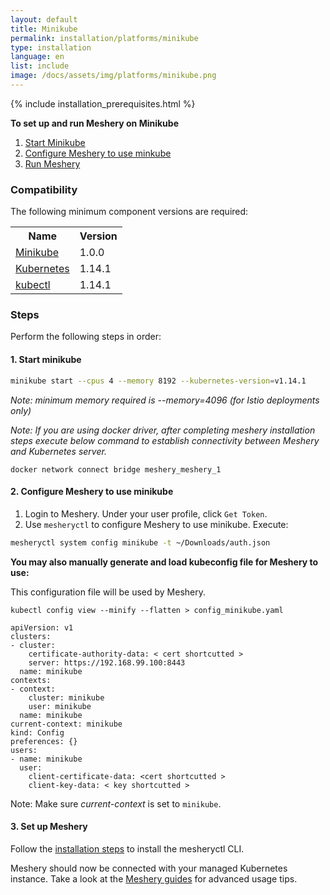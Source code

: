 ```yaml
---
layout: default
title: Minikube
permalink: installation/platforms/minikube
type: installation
language: en
list: include
image: /docs/assets/img/platforms/minikube.png
---
```


{% include installation_prerequisites.html %}

**To set up and run Meshery on Minikube** 

1. [Start Minikube](#1-start-minikube)
1. [Configure Meshery to use minkube](#2-configure-meshery-to-use-minikube)
1. [Run Meshery](#3-set-up-meshery)

### **Compatibility**
The following minimum component versions are required:

<table id="compatibility-table">
  <tr>
    <th id="model">Name</th>
    <th id="model">Version</th> 
  </tr>
  <tr>
    <td><a href="https://kubernetes.io/docs/tasks/tools/install-minikube/">Minikube</a></td>
    <td>1.0.0 </td>
  </tr>
  <tr>
    <td><a href="https://istio.io/docs/setup/kubernetes/prepare/platform-setup/minikube/">Kubernetes</a></td>
    <td>1.14.1</td>
  </tr>
  <tr>
    <td><a href="https://kubernetes.io/docs/tasks/tools/install-kubectl/">kubectl</a></td>
    <td>1.14.1</td>
  </tr>
</table>

### **Steps**
Perform the following steps in order:

#### 1. **Start minikube**

```bash
minikube start --cpus 4 --memory 8192 --kubernetes-version=v1.14.1
```

*Note: minimum memory required is --memory=4096 (for Istio deployments only)*

*Note: If you are using docker driver, after completing meshery installation steps execute below command to establish connectivity between Meshery and Kubernetes server.*

```
docker network connect bridge meshery_meshery_1
```

#### 2. **Configure Meshery to use minikube**

1. Login to Meshery. Under your user profile, click `Get Token`.
2. Use `mesheryctl` to configure Meshery to use minikube. Execute:

```sh
mesheryctl system config minikube -t ~/Downloads/auth.json
```

**You may also manually generate and load kubeconfig file for Meshery to use:**

This configuration file will be used by Meshery.

```
kubectl config view --minify --flatten > config_minikube.yaml
```

```
apiVersion: v1
clusters:
- cluster:
    certificate-authority-data: < cert shortcutted >
    server: https://192.168.99.100:8443
  name: minikube
contexts:
- context:
    cluster: minikube
    user: minikube
  name: minikube
current-context: minikube
kind: Config
preferences: {}
users:
- name: minikube
  user:
    client-certificate-data: <cert shortcutted >
    client-key-data: < key shortcutted >
```

Note: Make sure *current-context* is set to `minikube`.

#### 3. **Set up Meshery**

Follow the [installation steps](/docs/installation) to install the mesheryctl CLI. 

Meshery should now be connected with your managed Kubernetes instance. Take a look at the [Meshery guides](/docs/guides) for advanced usage tips.

